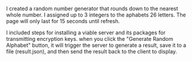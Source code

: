 I created a random number generator that rounds down to the nearest whole number.
I assigned up to 3 integers to the aphabets 26 letters.
The page will only last for 15 seconds until refresh.

I included steps for installing a viable server and its packages for transmitting encryption keys.
when you click the "Generate Random Alphabet" button, it will trigger the server to generate a result, save it to a file (result.json), and then send the result back to the client to display.
